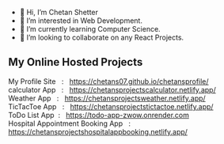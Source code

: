 - 👋 Hi, I’m Chetan Shetter
- 👀 I’m interested in Web Development.
- 🌱 I’m currently learning Computer Science.
- 💞️ I’m looking to collaborate on any React Projects.

## My Online Hosted Projects

My Profile Site &nbsp; : &nbsp; https://chetans07.github.io/chetansprofile/  
calculator App &nbsp; : &nbsp; https://chetansprojectscalculator.netlify.app/  
Weather App &nbsp; : &nbsp; https://chetansprojectsweather.netlify.app/  
TicTacToe App &nbsp; : &nbsp; https://chetansprojectstictactoe.netlify.app/  
ToDo List App &nbsp;: &nbsp; https://todo-app-zwow.onrender.com  
Hospital Appointment Booking App &nbsp; : &nbsp; https://chetansprojectshospitalappbooking.netlify.app/  

<!---
ChetanS07/ChetanS07 is a ✨ special ✨ repository because its `README.md` (this file) appears on your GitHub profile.
You can click the Preview link to take a look at your changes.
--->
